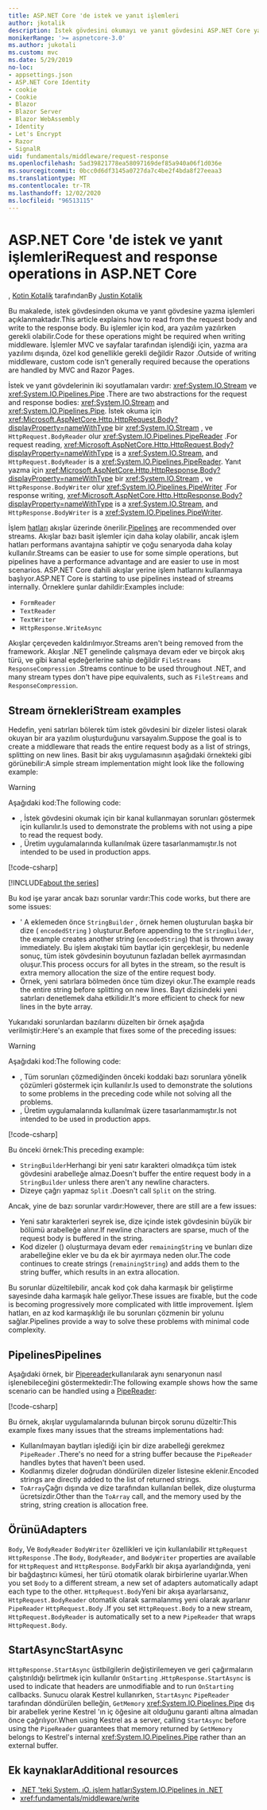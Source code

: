 ```yaml
---
title: ASP.NET Core 'de istek ve yanıt işlemleri
author: jkotalik
description: İstek gövdesini okumayı ve yanıt gövdesini ASP.NET Core yazmayı öğrenin.
monikerRange: '>= aspnetcore-3.0'
ms.author: jukotali
ms.custom: mvc
ms.date: 5/29/2019
no-loc:
- appsettings.json
- ASP.NET Core Identity
- cookie
- Cookie
- Blazor
- Blazor Server
- Blazor WebAssembly
- Identity
- Let's Encrypt
- Razor
- SignalR
uid: fundamentals/middleware/request-response
ms.openlocfilehash: 5ad39821778ea58097169def85a940a06f1d036e
ms.sourcegitcommit: 0bcc0d6df3145a0727da7c4be2f4bda8f27eeaa3
ms.translationtype: MT
ms.contentlocale: tr-TR
ms.lasthandoff: 12/02/2020
ms.locfileid: "96513115"
---
```

# <a name="request-and-response-operations-in-aspnet-core"></a><span data-ttu-id="e095c-103">ASP.NET Core 'de istek ve yanıt işlemleri</span><span class="sxs-lookup"><span data-stu-id="e095c-103">Request and response operations in ASP.NET Core</span></span>

<span data-ttu-id="e095c-104">, [Kotin Kotalik](https://github.com/jkotalik) tarafından</span><span class="sxs-lookup"><span data-stu-id="e095c-104">By [Justin Kotalik](https://github.com/jkotalik)</span></span>

<span data-ttu-id="e095c-105">Bu makalede, istek gövdesinden okuma ve yanıt gövdesine yazma işlemleri açıklanmaktadır.</span><span class="sxs-lookup"><span data-stu-id="e095c-105">This article explains how to read from the request body and write to the response body.</span></span> <span data-ttu-id="e095c-106">Bu işlemler için kod, ara yazılım yazılırken gerekli olabilir.</span><span class="sxs-lookup"><span data-stu-id="e095c-106">Code for these operations might be required when writing middleware.</span></span> <span data-ttu-id="e095c-107">İşlemler MVC ve sayfalar tarafından işlendiği için, yazma ara yazılımı dışında, özel kod genellikle gerekli değildir Razor .</span><span class="sxs-lookup"><span data-stu-id="e095c-107">Outside of writing middleware, custom code isn't generally required because the operations are handled by MVC and Razor Pages.</span></span>

<span data-ttu-id="e095c-108">İstek ve yanıt gövdelerinin iki soyutlamaları vardır: <xref:System.IO.Stream> ve <xref:System.IO.Pipelines.Pipe> .</span><span class="sxs-lookup"><span data-stu-id="e095c-108">There are two abstractions for the request and response bodies: <xref:System.IO.Stream> and <xref:System.IO.Pipelines.Pipe>.</span></span> <span data-ttu-id="e095c-109">İstek okuma için <xref:Microsoft.AspNetCore.Http.HttpRequest.Body?displayProperty=nameWithType> bir <xref:System.IO.Stream> , ve `HttpRequest.BodyReader` olur <xref:System.IO.Pipelines.PipeReader> .</span><span class="sxs-lookup"><span data-stu-id="e095c-109">For request reading, <xref:Microsoft.AspNetCore.Http.HttpRequest.Body?displayProperty=nameWithType> is a <xref:System.IO.Stream>, and `HttpRequest.BodyReader` is a <xref:System.IO.Pipelines.PipeReader>.</span></span> <span data-ttu-id="e095c-110">Yanıt yazma için <xref:Microsoft.AspNetCore.Http.HttpResponse.Body?displayProperty=nameWithType> bir <xref:System.IO.Stream> , ve `HttpResponse.BodyWriter` olur <xref:System.IO.Pipelines.PipeWriter> .</span><span class="sxs-lookup"><span data-stu-id="e095c-110">For response writing, <xref:Microsoft.AspNetCore.Http.HttpResponse.Body?displayProperty=nameWithType> is a <xref:System.IO.Stream>, and `HttpResponse.BodyWriter` is a <xref:System.IO.Pipelines.PipeWriter>.</span></span>

<span data-ttu-id="e095c-111">İşlem [hatları](/dotnet/standard/io/pipelines) akışlar üzerinde önerilir.</span><span class="sxs-lookup"><span data-stu-id="e095c-111">[Pipelines](/dotnet/standard/io/pipelines) are recommended over streams.</span></span> <span data-ttu-id="e095c-112">Akışlar bazı basit işlemler için daha kolay olabilir, ancak işlem hatları performans avantajına sahiptir ve çoğu senaryoda daha kolay kullanılır.</span><span class="sxs-lookup"><span data-stu-id="e095c-112">Streams can be easier to use for some simple operations, but pipelines have a performance advantage and are easier to use in most scenarios.</span></span> <span data-ttu-id="e095c-113">ASP.NET Core dahili akışlar yerine işlem hatlarını kullanmaya başlıyor.</span><span class="sxs-lookup"><span data-stu-id="e095c-113">ASP.NET Core is starting to use pipelines instead of streams internally.</span></span> <span data-ttu-id="e095c-114">Örneklere şunlar dahildir:</span><span class="sxs-lookup"><span data-stu-id="e095c-114">Examples include:</span></span>

* `FormReader`
* `TextReader`
* `TextWriter`
* `HttpResponse.WriteAsync`

<span data-ttu-id="e095c-115">Akışlar çerçeveden kaldırılmıyor.</span><span class="sxs-lookup"><span data-stu-id="e095c-115">Streams aren't being removed from the framework.</span></span> <span data-ttu-id="e095c-116">Akışlar .NET genelinde çalışmaya devam eder ve birçok akış türü, ve gibi kanal eşdeğerlerine sahip değildir `FileStreams` `ResponseCompression` .</span><span class="sxs-lookup"><span data-stu-id="e095c-116">Streams continue to be used throughout .NET, and many stream types don't have pipe equivalents, such as `FileStreams` and `ResponseCompression`.</span></span>

## <a name="stream-examples"></a><span data-ttu-id="e095c-117">Stream örnekleri</span><span class="sxs-lookup"><span data-stu-id="e095c-117">Stream examples</span></span>

<!-- see "fundamentals\middleware\request-response\static\TestPipes.JPG for testing sample -->

<span data-ttu-id="e095c-118">Hedefin, yeni satırları bölerek tüm istek gövdesini bir dizeler listesi olarak okuyan bir ara yazılım oluşturduğunu varsayalım.</span><span class="sxs-lookup"><span data-stu-id="e095c-118">Suppose the goal is to create a middleware that reads the entire request body as a list of strings, splitting on new lines.</span></span> <span data-ttu-id="e095c-119">Basit bir akış uygulamasının aşağıdaki örnekteki gibi görünebilir:</span><span class="sxs-lookup"><span data-stu-id="e095c-119">A simple stream implementation might look like the following example:</span></span>

> [!WARNING]
> <span data-ttu-id="e095c-120">Aşağıdaki kod:</span><span class="sxs-lookup"><span data-stu-id="e095c-120">The following code:</span></span>
> * <span data-ttu-id="e095c-121">, İstek gövdesini okumak için bir kanal kullanmayan sorunları göstermek için kullanılır.</span><span class="sxs-lookup"><span data-stu-id="e095c-121">Is used to demonstrate the problems with not using a pipe to read the request body.</span></span>
> * <span data-ttu-id="e095c-122">, Üretim uygulamalarında kullanılmak üzere tasarlanmamıştır.</span><span class="sxs-lookup"><span data-stu-id="e095c-122">Is not intended to be used in production apps.</span></span>

[!code-csharp[](request-response/samples/3.x/RequestResponseSample/Startup.cs?name=GetListOfStringsFromStream)]

[!INCLUDE[about the series](~/includes/code-comments-loc.md)]

<span data-ttu-id="e095c-123">Bu kod işe yarar ancak bazı sorunlar vardır:</span><span class="sxs-lookup"><span data-stu-id="e095c-123">This code works, but there are some issues:</span></span>

* <span data-ttu-id="e095c-124">' A eklemeden önce `StringBuilder` , örnek hemen oluşturulan başka bir dize ( `encodedString` ) oluşturur.</span><span class="sxs-lookup"><span data-stu-id="e095c-124">Before appending to the `StringBuilder`, the example creates another string (`encodedString`) that is thrown away immediately.</span></span> <span data-ttu-id="e095c-125">Bu işlem akıştaki tüm baytlar için gerçekleşir, bu nedenle sonuç, tüm istek gövdesinin boyutunun fazladan bellek ayırmasından oluşur.</span><span class="sxs-lookup"><span data-stu-id="e095c-125">This process occurs for all bytes in the stream, so the result is extra memory allocation the size of the entire request body.</span></span>
* <span data-ttu-id="e095c-126">Örnek, yeni satırlara bölmeden önce tüm dizeyi okur.</span><span class="sxs-lookup"><span data-stu-id="e095c-126">The example reads the entire string before splitting on new lines.</span></span> <span data-ttu-id="e095c-127">Bayt dizisindeki yeni satırları denetlemek daha etkilidir.</span><span class="sxs-lookup"><span data-stu-id="e095c-127">It's more efficient to check for new lines in the byte array.</span></span>

<span data-ttu-id="e095c-128">Yukarıdaki sorunlardan bazılarını düzelten bir örnek aşağıda verilmiştir:</span><span class="sxs-lookup"><span data-stu-id="e095c-128">Here's an example that fixes some of the preceding issues:</span></span>

> [!WARNING]
> <span data-ttu-id="e095c-129">Aşağıdaki kod:</span><span class="sxs-lookup"><span data-stu-id="e095c-129">The following code:</span></span>
> * <span data-ttu-id="e095c-130">, Tüm sorunları çözmediğinden önceki koddaki bazı sorunlara yönelik çözümleri göstermek için kullanılır.</span><span class="sxs-lookup"><span data-stu-id="e095c-130">Is used to demonstrate the solutions to some problems in the preceding code while not solving all the problems.</span></span>
> * <span data-ttu-id="e095c-131">, Üretim uygulamalarında kullanılmak üzere tasarlanmamıştır.</span><span class="sxs-lookup"><span data-stu-id="e095c-131">Is not intended to be used in production apps.</span></span>

[!code-csharp[](request-response/samples/3.x/RequestResponseSample/Startup.cs?name=GetListOfStringsFromStreamMoreEfficient)]

<span data-ttu-id="e095c-132">Bu önceki örnek:</span><span class="sxs-lookup"><span data-stu-id="e095c-132">This preceding example:</span></span>

* <span data-ttu-id="e095c-133">`StringBuilder`Herhangi bir yeni satır karakteri olmadıkça tüm istek gövdesini arabelleğe almaz.</span><span class="sxs-lookup"><span data-stu-id="e095c-133">Doesn't buffer the entire request body in a `StringBuilder` unless there aren't any newline characters.</span></span>
* <span data-ttu-id="e095c-134">Dizeye çağrı yapmaz `Split` .</span><span class="sxs-lookup"><span data-stu-id="e095c-134">Doesn't call `Split` on the string.</span></span>

<span data-ttu-id="e095c-135">Ancak, yine de bazı sorunlar vardır:</span><span class="sxs-lookup"><span data-stu-id="e095c-135">However, there are still are a few issues:</span></span>

* <span data-ttu-id="e095c-136">Yeni satır karakterleri seyrek ise, dize içinde istek gövdesinin büyük bir bölümü arabelleğe alınır.</span><span class="sxs-lookup"><span data-stu-id="e095c-136">If newline characters are sparse, much of the request body is buffered in the string.</span></span>
* <span data-ttu-id="e095c-137">Kod dizeler () oluşturmaya devam eder `remainingString` ve bunları dize arabelleğine ekler ve bu da ek bir ayırmaya neden olur.</span><span class="sxs-lookup"><span data-stu-id="e095c-137">The code continues to create strings (`remainingString`) and adds them to the string buffer, which results in an extra allocation.</span></span>

<span data-ttu-id="e095c-138">Bu sorunlar düzeltilebilir, ancak kod çok daha karmaşık bir geliştirme sayesinde daha karmaşık hale geliyor.</span><span class="sxs-lookup"><span data-stu-id="e095c-138">These issues are fixable, but the code is becoming progressively more complicated with little improvement.</span></span> <span data-ttu-id="e095c-139">İşlem hatları, en az kod karmaşıklığı ile bu sorunları çözmenin bir yolunu sağlar.</span><span class="sxs-lookup"><span data-stu-id="e095c-139">Pipelines provide a way to solve these problems with minimal code complexity.</span></span>

## <a name="pipelines"></a><span data-ttu-id="e095c-140">Pipelines</span><span class="sxs-lookup"><span data-stu-id="e095c-140">Pipelines</span></span>

<span data-ttu-id="e095c-141">Aşağıdaki örnek, bir [Pipereader](/dotnet/standard/io/pipelines#pipe)kullanılarak aynı senaryonun nasıl işlenebileceğini göstermektedir:</span><span class="sxs-lookup"><span data-stu-id="e095c-141">The following example shows how the same scenario can be handled using a [PipeReader](/dotnet/standard/io/pipelines#pipe):</span></span>

[!code-csharp[](request-response/samples/3.x/RequestResponseSample/Startup.cs?name=GetListOfStringFromPipe)]

<span data-ttu-id="e095c-142">Bu örnek, akışlar uygulamalarında bulunan birçok sorunu düzeltir:</span><span class="sxs-lookup"><span data-stu-id="e095c-142">This example fixes many issues that the streams implementations had:</span></span>

* <span data-ttu-id="e095c-143">Kullanılmayan baytları işlediği için bir dize arabelleği gerekmez `PipeReader` .</span><span class="sxs-lookup"><span data-stu-id="e095c-143">There's no need for a string buffer because the `PipeReader` handles bytes that haven't been used.</span></span>
* <span data-ttu-id="e095c-144">Kodlanmış dizeler doğrudan döndürülen dizeler listesine eklenir.</span><span class="sxs-lookup"><span data-stu-id="e095c-144">Encoded strings are directly added to the list of returned strings.</span></span>
* <span data-ttu-id="e095c-145">`ToArray`Çağrı dışında ve dize tarafından kullanılan bellek, dize oluşturma ücretsizdir.</span><span class="sxs-lookup"><span data-stu-id="e095c-145">Other than the `ToArray` call, and the memory used by the string, string creation is allocation free.</span></span>

## <a name="adapters"></a><span data-ttu-id="e095c-146">Örünü</span><span class="sxs-lookup"><span data-stu-id="e095c-146">Adapters</span></span>

<span data-ttu-id="e095c-147">`Body`, Ve `BodyReader` `BodyWriter` özellikleri ve için kullanılabilir `HttpRequest` `HttpResponse` .</span><span class="sxs-lookup"><span data-stu-id="e095c-147">The `Body`, `BodyReader`, and `BodyWriter` properties are available for `HttpRequest` and `HttpResponse`.</span></span> <span data-ttu-id="e095c-148">`Body`Farklı bir akışa ayarlandığında, yeni bir bağdaştırıcı kümesi, her türü otomatik olarak birbirlerine uyarlar.</span><span class="sxs-lookup"><span data-stu-id="e095c-148">When you set `Body` to a different stream, a new set of adapters automatically adapt each type to the other.</span></span> <span data-ttu-id="e095c-149">`HttpRequest.Body`Yeni bir akışa ayarlarsanız, `HttpRequest.BodyReader` otomatik olarak sarmalanmış yeni olarak ayarlanır `PipeReader` `HttpRequest.Body` .</span><span class="sxs-lookup"><span data-stu-id="e095c-149">If you set `HttpRequest.Body` to a new stream, `HttpRequest.BodyReader` is automatically set to a new `PipeReader` that wraps `HttpRequest.Body`.</span></span>

## <a name="startasync"></a><span data-ttu-id="e095c-150">StartAsync</span><span class="sxs-lookup"><span data-stu-id="e095c-150">StartAsync</span></span>

<span data-ttu-id="e095c-151">`HttpResponse.StartAsync` üstbilgilerin değiştirilemeyen ve geri çağırmaların çalıştırıldığı belirtmek için kullanılır `OnStarting` .</span><span class="sxs-lookup"><span data-stu-id="e095c-151">`HttpResponse.StartAsync` is used to indicate that headers are unmodifiable and to run `OnStarting` callbacks.</span></span> <span data-ttu-id="e095c-152">Sunucu olarak Kestrel kullanırken, `StartAsync` `PipeReader` tarafından döndürülen belleğin, `GetMemory` <xref:System.IO.Pipelines.Pipe> dış bir arabellek yerine Kestrel 'ın iç öğesine ait olduğunu garanti altına almadan önce çağrılıyor.</span><span class="sxs-lookup"><span data-stu-id="e095c-152">When using Kestrel as a server, calling `StartAsync` before using the `PipeReader` guarantees that memory returned by `GetMemory` belongs to Kestrel's internal <xref:System.IO.Pipelines.Pipe> rather than an external buffer.</span></span>

## <a name="additional-resources"></a><span data-ttu-id="e095c-153">Ek kaynaklar</span><span class="sxs-lookup"><span data-stu-id="e095c-153">Additional resources</span></span>

* [<span data-ttu-id="e095c-154">.NET 'teki System. ıO. işlem hatları</span><span class="sxs-lookup"><span data-stu-id="e095c-154">System.IO.Pipelines in .NET</span></span>](/dotnet/standard/io/pipelines)
* <xref:fundamentals/middleware/write>

<!-- Test with Postman or other tool. See image in static directory. -->
